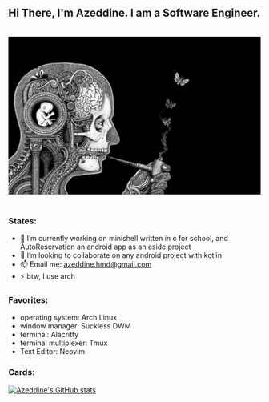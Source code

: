 ## Hi There, I'm Azeddine. I am a Software Engineer.

<br />
<div align=center>
  <img src="brain.png">
</div>
<br />

### States:
- 🔭 I’m currently working on minishell written in c for school, and AutoReservation an android app as an aside project
- 👯 I’m looking to collaborate on any android project with kotlin
- 📫 Email me: azeddine.hmd@gmail.com
- ⚡ btw, I use arch

### Favorites:
  - operating system: Arch Linux
  - window manager: Suckless DWM
  - terminal: Alacritty
  - terminal multiplexer: Tmux
  - Text Editor: Neovim
 
 ### Cards:
[![Azeddine's GitHub stats](https://github-readme-stats.vercel.app/api?count_private=true&username=azeddine-hmd&show_icons=true&theme=gruvbox&border_radius=20)](https://github.com/azeddine-hmd)
